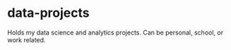 # data-projects
Holds my data science and analytics projects. Can be personal, school, or work related.
